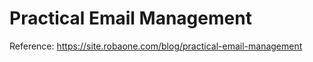 Practical Email Management
==========================

Reference: https://site.robaone.com/blog/practical-email-management

